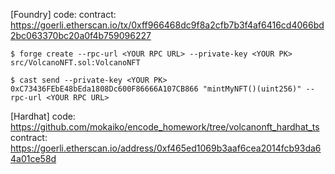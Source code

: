 [Foundry]
    code: 
    contract: https://goerli.etherscan.io/tx/0xff966468dc9f8a2cfb7b3f4af6416cd4066bd2bc063370bc20a0f4b759096227

    $ forge create --rpc-url <YOUR RPC URL> --private-key <YOUR PK> src/VolcanoNFT.sol:VolcanoNFT

    $ cast send --private-key <YOUR PK> 0xC73436FEbE48bEda1808Dc600F86666A107CB866 "mintMyNFT()(uint256)" --rpc-url <YOUR RPC URL>

[Hardhat]
    code: https://github.com/mokaiko/encode_homework/tree/volcanonft_hardhat_ts
    contract: https://goerli.etherscan.io/address/0xf465ed1069b3aaf6cea2014fcb93da64a01ce58d